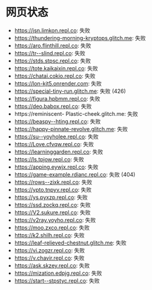 # 网页状态
- https://jsn.limkon.repl.co: 失败
- https://thundering-morning-kryptops.glitch.me: 失败
- https://aro.flinthill.repl.co: 失败
- https://tr--slind.repl.co: 失败
- https://stds.stpsc.repl.co: 失败
- https://tote.kaikaixin.repl.co: 失败
- https://chatai.cokio.repl.co: 失败
- https://lon-kjt5.onrender.com: 失败
- https://special-tiny-run.glitch.me: 失败 (426)
- https://figura.hpbmm.repl.co: 失败
- https://deo.babox.repl.co: 失败
- https://reminiscent- Plastic-cheek.glitch.me: 失败
- https://beaspy--hting.repl.co: 失败
- https://happy-pinnate-revolve.glitch.me: 失败
- https://su--yoyholee.repl.co: 失败
- https://Love.cfvqw.repl.co: 失败
- https://learninggarden.repl.co: 失败
- https://ls.tpjow.repl.co: 失败
- https://apping.eywjx.repl.co: 失败
- https://game-example.rdianc.repl.co: 失败 (404)
- https://rows--zixk.repl.co: 失败
- https://ypto.tnpyv.repl.co: 失败
- https://ys.pyxzp.repl.co: 失败
- https://ssd.zockq.repl.co: 失败
- https://V2.sukure.repl.co: 失败
- https://v2ray.yoyho.repl.co: 失败
- https://moo.zxco.repl.co: 失败
- https://k2.shilh.repl.co: 失败
- https://leaf-relieved-chestnut.glitch.me: 失败
- https://vi.zogzr.repl.co: 失败
- https://v.chavir.repl.co: 失败
- https://ask.skzey.repl.co: 失败
- https://mization.edpjg.repl.co: 失败
- https://start--stpstyc.repl.co: 失败
